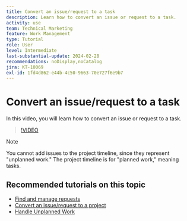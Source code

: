 ```yaml
---
title: Convert an issue/request to a task
description: Learn how to convert an issue or request to a task.
activity: use
team: Technical Marketing
feature: Work Management
type: Tutorial
role: User
level: Intermediate
last-substantial-update: 2024-02-28
recommendations: noDisplay,noCatalog
jira: KT-10069
exl-id: 1fd4d862-e44b-4c50-9663-70e727f6e9b7
---
```

# Convert an issue/request to a task

In this video, you will learn how to convert an issue or request to a task.

>[!VIDEO](https://video.tv.adobe.com/v/3427605/?quality=12&learn=on)

>[!NOTE]
>
>You cannot add issues to the project timeline, since they represent "unplanned work." The project timeline is for "planned work," meaning tasks.

## Recommended tutorials on this topic

* [Find and manage requests](/help/manage-work/issues-requests/find-requests.md)
* [Convert an issue/request to a project](/help/manage-work/issues-requests/create-a-project-from-a-request.md)
* [Handle Unplanned Work](/help/manage-work/issues-requests/handle-unplanned-work.md)

